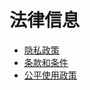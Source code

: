 # 法律信息

- [隐私政策](/zh/法律信息/privacy-policy)
- [条款和条件](/zh/法律信息/terms)
- [公平使用政策](/zh/法律信息/terms#fair-use-policy)

